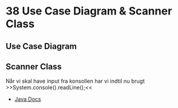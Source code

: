 # 38 Use Case Diagram & Scanner Class

## Use Case Diagram



## Scanner Class
Når vi skal have input fra konsollen har vi indtil nu brugt >>System.console().readLine();<<
* [Java Docs](https://docs.oracle.com/javase/7/docs/api/java/util/Scanner.html)
